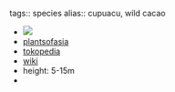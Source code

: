 tags:: species
alias:: cupuacu, wild cacao

- ![](https://peach-geographical-bat-397.mypinata.cloud/ipfs/QmWvWUZNH3TWm1dWnRSHdsrmdEtxALaiAQtaJa3T5WYdvh)
- [plantsofasia](http://www.plantsofasia.com/index/theobroma_grandiflorum/0-575)
- [tokopedia](https://www.tokopedia.com/erlitagaluh/bibit-pohon-buah-exotic-cupuacu?extParam=ivf%3Dfalse%26src%3Dsearch)
- [wiki](https://en.wikipedia.org/wiki/Theobroma_grandiflorum)
- height: 5-15m
-